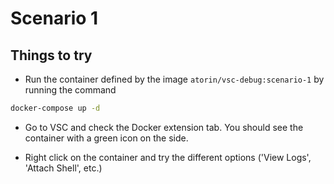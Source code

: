 # Scenario 1

## Things to try

- Run the container defined by the image `atorin/vsc-debug:scenario-1` by running the command 
```bash
docker-compose up -d
```

- Go to VSC and check the Docker extension tab. You should see the container with a green icon on the side. 

- Right click on the container and try the different options ('View Logs', 'Attach Shell', etc.)